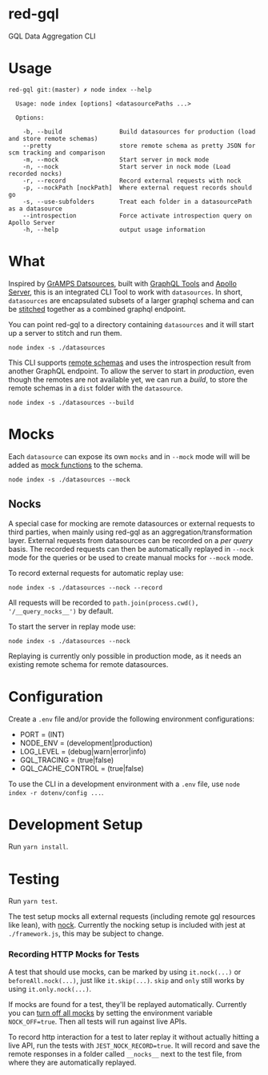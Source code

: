 # red-gql
GQL Data Aggregation CLI

# Usage
```
red-gql git:(master) ✗ node index --help

  Usage: node index [options] <datasourcePaths ...>

  Options:

    -b, --build                Build datasources for production (load and store remote schemas)
    --pretty                   store remote schema as pretty JSON for scm tracking and comparison
    -m, --mock                 Start server in mock mode
    -n, --nock                 Start server in nock mode (Load recorded nocks)
    -r, --record               Record external requests with nock
    -p, --nockPath [nockPath]  Where external request records should go
    -s, --use-subfolders       Treat each folder in a datasourcePath as a datasource
    --introspection            Force activate introspection query on Apollo Server
    -h, --help                 output usage information
```

# What
Inspired by [GrAMPS Datsources](https://gramps.js.org/data-source/data-source-overview/), built with [GraphQL Tools](https://github.com/apollographql/graphql-tools) and [Apollo Server](https://github.com/apollographql/apollo-server), this is an integrated CLI Tool to work with `datasources`. In short, `datasources` are encapsulated subsets of a larger graphql schema and can be [stitched](https://www.apollographql.com/docs/graphql-tools/schema-stitching.html) together as a combined graphql endpoint.

You can point red-gql to a directory containing `datasources` and it will start up a server to stitch and run them.
```
node index -s ./datasources
```

This CLI supports [remote schemas](https://www.apollographql.com/docs/graphql-tools/remote-schemas.html) and uses the introspection result from another GraphQL endpoint. To allow the server to start in _production_, even though the remotes are not available yet, we can run a _build_, to store the remote schemas in a `dist` folder with the `datasource`.
```
node index -s ./datasources --build
```

# Mocks
Each `datasource` can expose its own `mocks` and in `--mock` mode will will be added as [mock functions](https://www.apollographql.com/docs/graphql-tools/mocking.html) to the schema.
```
node index -s ./datasources --mock
```

## Nocks
A special case for mocking are remote datasources or external requests to third parties, when mainly using red-gql as an aggregation/transformation layer. External requests from datasources can be recorded on a _per query_ basis. The recorded requests can then be automatically replayed in `--nock` mode for the queries or be used to create manual mocks for `--mock` mode.

To record external requests for automatic replay use:
```
node index -s ./datasources --nock --record
```
All requests will be recorded to `path.join(process.cwd(), '/__query_nocks__')` by default.

To start the server in replay mode use:
```
node index -s ./datasources --nock
```
Replaying is currently only possible in production mode, as it needs an existing remote schema for remote datasources.


# Configuration
Create a `.env` file and/or provide the following environment configurations:
- PORT = (INT)
- NODE_ENV = (development|production)
- LOG_LEVEL = (debug|warn|error|info)
- GQL_TRACING = (true|false)
- GQL_CACHE_CONTROL = (true|false)

To use the CLI in a development environment with a `.env` file, use `node index -r dotenv/config ...`.


# Development Setup
Run `yarn install`.

# Testing
Run `yarn test`.

The test setup mocks all external requests (including remote gql resources like lean), with [nock](https://github.com/nock/nock).
Currently the nocking setup is included with jest at `./framework.js`, this may be subject to change.

### Recording HTTP Mocks for Tests
A test that should use mocks, can be marked by using `it.nock(...)` or `beforeAll.nock(...)`,
just like `it.skip(...)`. `skip` and `only` still works by using `it.only.nock(...)`.

If mocks are found for a test, they'll be replayed automatically. Currently you can [turn off all mocks](https://github.com/nock/nock#turning-nock-off-experimental) by setting the environment variable `NOCK_OFF=true`. Then all tests will run against live APIs.

To record http interaction for a test to later replay it without actually hitting a live API,
run the tests with `JEST_NOCK_RECORD=true`. It will record and save the remote responses in a folder called `__nocks__` next to the test file, from where they are automatically replayed.